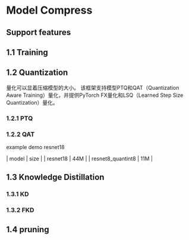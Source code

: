 

# Model Compress





## Support features



## 1.1 Training





## 1.2 Quantization

量化可以显着压缩模型的大小。 该框架支持模型PTQ和QAT（Quantization Aware Training）量化，并提供PyTorch FX量化和LSQ（Learned Step Size Quantization）量化。

### 1.2.1 PTQ



### 1.2.2 QAT



example demo resnet18

| model             | size |
| resnet18          | 44M  |
| resnet8_quantint8 | 11M  |



## 1.3 Knowledge Distillation

### 1.3.1 KD



### 1.3.2 FKD



## 1.4 pruning

